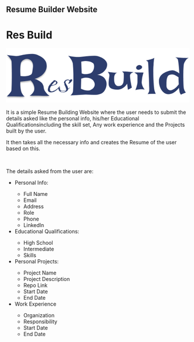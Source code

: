 <h2>Resume Builder Website</h2> 
<h1><b>Res Build</b></h1>
<img src="Logo Design.png" width='500' height ='150' alt="Company Logo">
<p>It is a simple Resume Building Website where the user needs to submit the details asked like the personal info, his/her Educational Qualificationsincluding the skill set, Any work experience and the Projects built by the user.</p>
<p>It then takes all the necessary info and creates the Resume of the user based on this.</p><br>
<p>The details asked from the user are:</p>
<ul>
  <li>Personal Info: </li>
  <ul>
    <li>Full Name</li>
    <li>Email</li>
    <li>Address</li>
    <li>Role</li>
    <li>Phone</li>
    <li>LinkedIn</li>
  </ul>
  <li>Educational Qualifications:</li>
  <ul>
    <li>High School</li>
    <li>Intermediate</li>
    <li>Skills</li>
  </ul>
  <li>Personal Projects:</li>
  <ul>
    <li>Project Name</li>
    <li>Project Description</li>
    <li>Repo Link</li>
    <li>Start Date</li>
    <li>End Date</li>
  </ul>
  <li>Work Experience</li>
  <ul>
    <li>Organization</li>
    <li>Responsibility</li>
    <li>Start Date</li>
    <li>End Date</li>
  </ul>
</ul>
